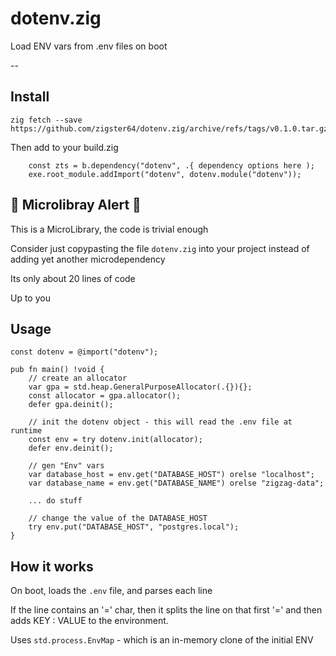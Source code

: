# dotenv.zig
Load ENV vars from .env files on boot 

-- 


## Install

```
zig fetch --save https://github.com/zigster64/dotenv.zig/archive/refs/tags/v0.1.0.tar.gz
```

Then add to your build.zig

```zig
    const zts = b.dependency("dotenv", .{ dependency options here );
    exe.root_module.addImport("dotenv", dotenv.module("dotenv"));
```

## 🤮 Microlibray Alert 🤮

This is a MicroLibrary, the code is trivial enough

Consider just copypasting the file `dotenv.zig` into your project instead of adding yet another microdependency

Its only about 20 lines of code

Up to you

## Usage

```zig
const dotenv = @import("dotenv");

pub fn main() !void {
    // create an allocator
    var gpa = std.heap.GeneralPurposeAllocator(.{}){};
    const allocator = gpa.allocator();
    defer gpa.deinit();

    // init the dotenv object - this will read the .env file at runtime
    const env = try dotenv.init(allocator);
    defer env.deinit();

    // gen "Env" vars
    var database_host = env.get("DATABASE_HOST") orelse "localhost";
    var database_name = env.get("DATABASE_NAME") orelse "zigzag-data";

    ... do stuff

    // change the value of the DATABASE_HOST
    try env.put("DATABASE_HOST", "postgres.local");
}
```

## How it works

On boot, loads the `.env` file, and parses each line


If the line contains an '=' char, then it splits the line on that first '=' and then 
adds KEY : VALUE to the environment.

Uses `std.process.EnvMap` - which is an in-memory clone of the initial ENV


